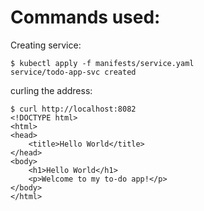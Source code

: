 # Commands used:


Creating service:
```console
$ kubectl apply -f manifests/service.yaml 
service/todo-app-svc created
```

curling the address:
```console
$ curl http://localhost:8082
<!DOCTYPE html>
<html>
<head>
    <title>Hello World</title>
</head>
<body>
    <h1>Hello World</h1>
    <p>Welcome to my to-do app!</p>
</body>
</html>
```
